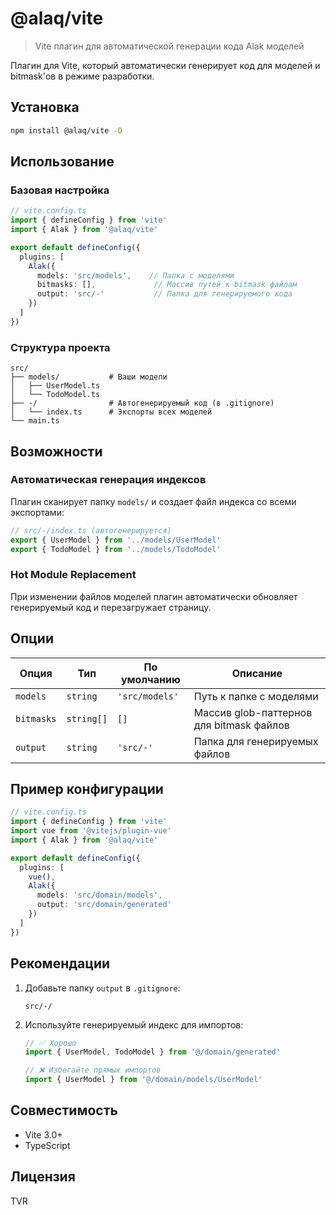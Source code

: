# @alaq/vite

> Vite плагин для автоматической генерации кода Alak моделей

Плагин для Vite, который автоматически генерирует код для моделей и bitmask'ов в режиме разработки.

## Установка

```bash
npm install @alaq/vite -D
```

## Использование

### Базовая настройка

```typescript
// vite.config.ts
import { defineConfig } from 'vite'
import { Alak } from '@alaq/vite'

export default defineConfig({
  plugins: [
    Alak({
      models: 'src/models',    // Папка с моделями
      bitmasks: [],             // Массив путей к bitmask файлам
      output: 'src/-'           // Папка для генерируемого кода
    })
  ]
})
```

### Структура проекта

```
src/
├── models/           # Ваши модели
│   ├── UserModel.ts
│   └── TodoModel.ts
├── -/                # Автогенерируемый код (в .gitignore)
│   └── index.ts      # Экспорты всех моделей
└── main.ts
```

## Возможности

### Автоматическая генерация индексов

Плагин сканирует папку `models/` и создает файл индекса со всеми экспортами:

```typescript
// src/-/index.ts (автогенерируется)
export { UserModel } from '../models/UserModel'
export { TodoModel } from '../models/TodoModel'
```

### Hot Module Replacement

При изменении файлов моделей плагин автоматически обновляет генерируемый код и перезагружает страницу.

## Опции

| Опция | Тип | По умолчанию | Описание |
|-------|-----|--------------|----------|
| `models` | `string` | `'src/models'` | Путь к папке с моделями |
| `bitmasks` | `string[]` | `[]` | Массив glob-паттернов для bitmask файлов |
| `output` | `string` | `'src/-'` | Папка для генерируемых файлов |

## Пример конфигурации

```typescript
// vite.config.ts
import { defineConfig } from 'vite'
import vue from '@vitejs/plugin-vue'
import { Alak } from '@alaq/vite'

export default defineConfig({
  plugins: [
    vue(),
    Alak({
      models: 'src/domain/models',
      output: 'src/domain/generated'
    })
  ]
})
```

## Рекомендации

1. Добавьте папку `output` в `.gitignore`:
   ```gitignore
   src/-/
   ```

2. Используйте генерируемый индекс для импортов:
   ```typescript
   // ✅ Хорошо
   import { UserModel, TodoModel } from '@/domain/generated'

   // ❌ Избегайте прямых импортов
   import { UserModel } from '@/domain/models/UserModel'
   ```

## Совместимость

- Vite 3.0+
- TypeScript

## Лицензия

TVR
